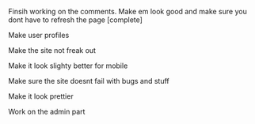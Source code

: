 Finsih working on the comments. Make em look good and make sure you dont have to refresh the page [complete]

Make user profiles

Make the site not freak out

Make it look slighty better for mobile

Make sure the site doesnt fail with bugs and stuff

Make it look prettier

Work on the admin part
